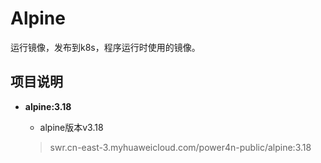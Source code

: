 Alpine
====
运行镜像，发布到k8s，程序运行时使用的镜像。

项目说明
----

* **alpine:3.18**
    - alpine版本v3.18

  > swr.cn-east-3.myhuaweicloud.com/power4n-public/alpine:3.18
  > 